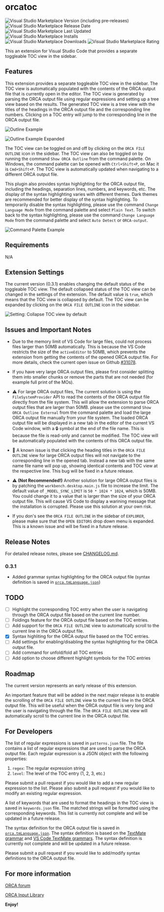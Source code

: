 # orcatoc

![Visual Studio Marketplace Version (including pre-releases)](https://img.shields.io/visual-studio-marketplace/v/LiqunKang.orcatoc)
![Visual Studio Marketplace Release Date](https://img.shields.io/visual-studio-marketplace/release-date/LiqunKang.orcatoc)
![Visual Studio Marketplace Last Updated](https://img.shields.io/visual-studio-marketplace/last-updated/LiqunKang.orcatoc)
![Visual Studio Marketplace Installs](https://img.shields.io/visual-studio-marketplace/i/LiqunKang.orcatoc)
![Visual Studio Marketplace Downloads](https://img.shields.io/visual-studio-marketplace/d/LiqunKang.orcatoc)
![Visual Studio Marketplace Rating](https://img.shields.io/visual-studio-marketplace/r/LiqunKang.orcatoc)

This an extension for Visual Studio Code that provides a separate toggleable TOC view in the sidebar.

## Features

This extension provides a separate toggleable TOC view in the sidebar. The TOC view is automatically populated with the contents of the ORCA output file that is currently open in the editor. The TOC view is generated by parsing the ORCA output file using regular expressions and setting up a tree view based on the results. The generated TOC view is a tree view with the titles of the headings in the ORCA output file and the corresponding line numbers. Clicking on a TOC entry will jump to the corresponding line in the ORCA output file.

![Outline Example](images/outline_example.png)

![Outline Example Expanded](images/outline_example_expanded.png)

The TOC view can be toggled on and off by clicking on the `ORCA FILE OUTLINE` icon in the sidebar. The TOC view can also be toggled on by running the command `Show ORCA Outline` from the command palette. On Windows, the command palette can be opened with `Ctrl+Shift+P`, on Mac it is `Cmd+Shift+P`. The TOC view is automatically updated when navigating to a different ORCA output file.

This plugin also provides syntax highlighting for the ORCA output file, including the headings, separation lines, numbers, and keywords, etc. The display of the syntax highlighting varies with different themes. Dark themes are recommended for better display of the syntax highlighting. To temporarily disable the syntax highlighting, please use the command `Change Language Mode` from the command palette and select `Plain Text`. To switch back to the syntax highlighting, please use the command `Change Language Mode` from the command palette and select `Auto Detect` or `ORCA-output`.

![Command Palette Example](images/command_palette_example.png)

## Requirements

N/A

## Extension Settings

The current version (0.3.1) enables changing the default status of the toggleable TOC view. The default collapsed status of the TOC view can be changed in the settings of the extension. The default value is `true`, which means that the TOC view is collapsed by default. The TOC view can be expanded by clicking on the `ORCA FILE OUTLINE` icon in the sidebar.

![Setting: Collapse TOC view by default](images/setting_collapse_status.png)

## Issues and Important Notes

- Due to the memory limit of VS Code for large files, could not process files larger than 50MB automatically. This is because the VS Code restricts the size of the `activeEditor` to 50MB, which prevents the extension from getting the contents of the opened ORCA output file. For more details, check the current open issue on Github [#31078](https://github.com/Microsoft/vscode/issues/31078).

- If you have very large ORCA output files, please first consider splitting them into smaller chunks or remove the parts that are not needed (for example full print of the MOs).

- :warning: For large ORCA output files, The current solution is using the `FileSystemProvider` API to read the contents of the ORCA output file directly from the file system. This will allow the extension to parse ORCA output files that are larger than 50MB.  please use the command `Show ORCA Outline External` from the command palette and load the large ORCA output file manually from your file system. The loaded ORCA output file will be displayed in a new tab in the editor of the current VS Code window, with a :lock: symbol at the end of the file name. This is because the file is read-only and cannot be modified. The TOC view will be automatically populated with the contents of this ORCA output file.

- :construction: A known issue is that clicking the heading titles in the `ORCA FILE OUTLINE` view for large ORCA output files will not navigate to the corresponding line in the opened tab. Instead a new tab with the same name file name will pop up, showing identical contents and TOC view at the respective line. This bug will be fixed in a future release.

- :warning: **(Not Recommended!)** Another solution for large ORCA output files is by patching the `workbench.desktop.main.js` file to increase the limit. The default value of `_MODEL_SYNC_LIMIT` is `50 * 1024 * 1024`, which is 50MB. You could change it to a value that is larger than the size of your ORCA output file. This will cause VS Code to display a warining message that the installation is corrupted. Please use this solution at your own risk.

- If you don's see the `ORCA FILE OUTLINE` in the sidebar of `EXPLORER`, please make sure that the `OPEN EDITORS` drop down menu is expanded. This is a known issue and will be fixed in a future release.

## Release Notes

For detailed release notes, please see [CHANGELOG.md](CHANGELOG.md).

### 0.3.1

- Added grammar syntax highlighting for the ORCA output file (syntax definition is saved in [`orca.tmLanguage.json`](syntaxes/orca.tmLanguage.json))

## TODO

- [ ] Highlight the corresponding TOC entry when the user is navigating through the ORCA output file based on the current line number.
- [ ] Foldings feature for the ORCA output file based on the TOC entries.
- [ ] Add support for the `ORCA FILE OUTLINE` view to automatically scroll to the current line in the ORCA output file.
- [x] Syntax highliting for the ORCA output file based on the TOC entries.
- [ ] Add settings for enabling/disabling the syntax highlighting for the ORCA output file.
- [ ] Add command for unfold/fold all TOC entries
- [ ] Add option to choose different highlight symbols for the TOC entries

## Roadmap

The current version represents an early release of this extension.

An important feature that will be added in the next major release is to enable the scrolling of the `ORCA FILE OUTLINE` view to the current line in the ORCA output file. This will be useful when the ORCA output file is very long and the user is navigating through the file. The `ORCA FILE OUTLINE` view will automatically scroll to the current line in the ORCA output file.

## For Developers

The list of regular expressions is saved in `patterns.json` file. The file contains a list of regular expressions that are used to parse the ORCA output file. Each regular expression is a JSON object with the following properties:

1. `regex`: The regular expression string
2. `level`: The level of the TOC entry (1, 2, 3, etc.)

Please submit a pull request if you would like to add a new regular expression to the list. Please also submit a pull request if you would like to modify an existing regular expression.

A list of keywords that are used to format the headings in the TOC view is saved in `keywords.json` file. The matched strings will be formatted using the corresponding keywords. This list is currently not complete and will be updated in a future release.

The syntax definition for the ORCA output file is saved in [`orca.tmLanguage.json`](syntaxes/orca.tmLanguage.json). The syntax definition is based on the [TextMate grammar](https://macromates.com/manual/en/language_grammars) and [VS Code TextMate grammars](https://code.visualstudio.com/api/language-extensions/syntax-highlight-guide#textmate-grammars). The syntax definition is currently not complete and will be updated in a future release.

Please submit a pull request if you would like to add/modify syntax definitions to the ORCA output file.

## For more information

[ORCA forum](https://orcaforum.kofo.mpg.de/)

[ORCA Input Library](https://sites.google.com/site/orcainputlibrary/home)

**Enjoy!**
